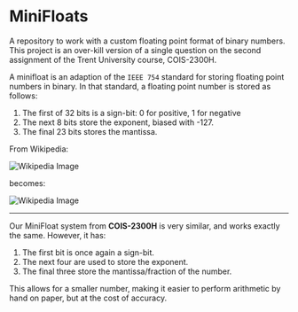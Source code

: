 # MiniFloats
A repository to work with a custom floating point format of binary numbers. This project is an over-kill version of a single question on the second assignment of the Trent University course, COIS-2300H.

A minifloat is an adaption of the `IEEE 754` standard for storing floating point numbers in binary. In that standard, a floating point number is stored as follows:
1. The first of 32 bits is a sign-bit: 0 for positive, 1 for negative
2. The next 8 bits store the exponent, biased with -127.
3. The final 23 bits stores the mantissa.

From Wikipedia:

![Wikipedia Image](https://upload.wikimedia.org/wikipedia/commons/thumb/d/d2/Float_example.svg/1180px-Float_example.svg.png)

becomes:

![Wikipedia Image](https://wikimedia.org/api/rest_v1/media/math/render/svg/15f92e12d6d0a7c02be4f12c83007940c432ba87)

***

Our MiniFloat system from **COIS-2300H** is very similar, and works exactly the same. However, it has:
1. The first bit is once again a sign-bit.
2. The next four are used to store the exponent.
3. The final three store the mantissa/fraction of the number.

This allows for a smaller number, making it easier to perform arithmetic by hand on paper, but at the cost of accuracy.
